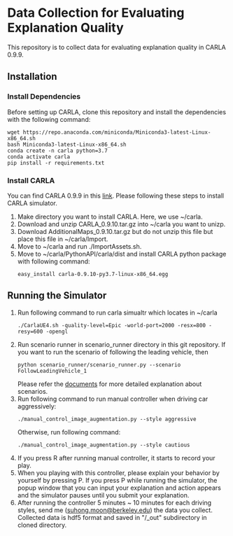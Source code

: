 # Data Collection for Evaluating Explanation Quality
This repository is to collect data for evaluating explanation quality in CARLA 0.9.9. 
## Installation
### Install Dependencies
Before setting up CARLA, clone this repository and install the dependencies with the following command:
```
wget https://repo.anaconda.com/miniconda/Miniconda3-latest-Linux-x86_64.sh
bash Miniconda3-latest-Linux-x86_64.sh
conda create -n carla python=3.7
conda activate carla
pip install -r requirements.txt
```
### Install CARLA
You can find CARLA 0.9.9 in this [link](https://github.com/carla-simulator/carla/releases/tag/0.9.9). Please following these steps to install CARLA simulator.
1. Make directory you want to install CARLA. Here, we use ~/carla.
2. Download and unzip CARLA_0.9.10.tar.gz into ~/carla you want to unizp.
3. Download AdditionalMaps_0.9.10.tar.gz but do not unzip this file but place this file in ~/carla/Import.
4. Move to ~/carla and run ./ImportAssets.sh. 
5. Move to ~/carla/PythonAPI/carla/dist and install CARLA python package with following command:
    ```
    easy_install carla-0.9.10-py3.7-linux-x86_64.egg
    ```
## Running the Simulator
1. Run following command to run carla simualtr which locates in ~/carla
    ```
    ./CarlaUE4.sh -quality-level=Epic -world-port=2000 -resx=800 -resy=600 -opengl
    ```
2. Run scenario runner in scenario_runner directory in this git repository. If you want to run the scenario of following the leading vehicle, then
    ```
    python scenario_runner/scenario_runner.py --scenario FollowLeadingVehicle_1
    ```
    Please refer the [documents](https://github.com/SuhongMoon/scenario_runner/blob/8ae1fb905c296456e949de42c6978b5014f18538/Docs/list_of_scenarios.md) for more detailed explanation about scenarios.
3. Run following command to run manual controller when driving car aggressively:
    ```
    ./manual_control_image_augmentation.py --style aggressive 
    ```
    Otherwise, run following command:
    ```
    ./manual_control_image_augmentation.py --style cautious
    ```
4. If you press R after running manual controller, it starts to record your play. 
5. When you playing with this controller, please explain your behavior by yourself by pressing P. If you press P while running the simulator, the popup window that you can input your explanation and action appears and the simulator pauses until you submit your explanation.
6. After running the controller 5 minutes ~ 10 minutes for each driving styles, send me (suhong.moon@berkeley.edu) the data you collect. Collected data is hdf5 format and saved in "/_out" subdirectory in cloned directory.